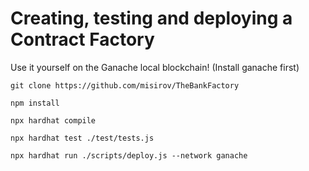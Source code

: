 # Creating, testing and deploying a Contract Factory
 
 Use it yourself on the Ganache local blockchain! (Install ganache first)
 
`git clone https://github.com/misirov/TheBankFactory`

`npm install`

`npx hardhat compile`

`npx hardhat test ./test/tests.js`

`npx hardhat run ./scripts/deploy.js --network ganache`
